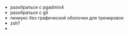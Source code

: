 - разобраться с pgadmin4
- разобраться с git
- линиукс без графической оболочки для тренировок
- zsh?
- 